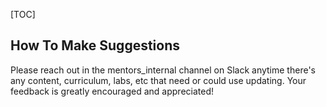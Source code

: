 [TOC]

## How To Make Suggestions

Please reach out in the mentors_internal channel on Slack anytime there's any content, curriculum, labs, etc that need or could use updating. Your feedback is greatly encouraged and appreciated!
